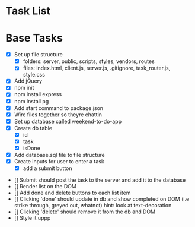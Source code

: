 # Task List

# Base Tasks

- [x] Set up file structure
  - [x] folders: server, public, scripts, styles, vendors, routes
  - [x] files: index.html, client.js, server.js, .gitignore, task_router.js, style.css
- [x] Add jQuery
- [x] npm init
- [x] npm install express
- [x] npm install pg
- [x] Add start command to package.json
- [x] Wire files together so theyre chattin
- [x] Set up database called weekend-to-do-app
- [x] Create db table
  - [x] id
  - [x] task
  - [x] isDone
- [x] Add database.sql file to file structure
- [x] Create inputs for user to enter a task
  - [x] add a submit button
- [] Submit should post the task to the server and add it to the database
- [] Render list on the DOM
- [] Add done and delete buttons to each list item
- [] Clicking 'done' should update in db and show completed on DOM (i.e strike through, greyed out, whatnot) hint: look at text-decoration
- [] Clicking 'delete' should remove it from the db and DOM
- [] Style it uppp
